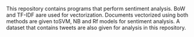 This repository contains programs that perform sentiment analysis.
BoW and TF-IDF aare used for vectorization.
Documents vectorized using both methods are given toSVM, NB and Rf models for sentiment analysis.
A dataset that contains tweets are also given for analysis in this repository.

